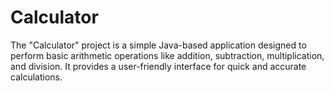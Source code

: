 # Calculator
The "Calculator" project is a simple Java-based application designed to perform basic arithmetic operations like addition, subtraction, multiplication, and division. It provides a user-friendly interface for quick and accurate calculations.
